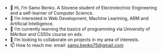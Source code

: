 - 👋 Hi, I’m Samo Benko. A Slovene student of Electrotechnic Engineering and a self-learner of Computer Science.
- 👀 I’m interested in Web Development, Machine Learining, ARM and Artificial Intelligence.
- 🌱 I’m currently learning the basics of programming via University of MAribor and CS50x course on edx.
- 💞️ I’m looking to collaborate on projects in my area of interests.
- 📫 How to reach me: email: samo.benko75@gmail.com

<!---
SamoB02/SamoB02 is a ✨ special ✨ repository because its `README.md` (this file) appears on your GitHub profile.
You can click the Preview link to take a look at your changes.
--->
